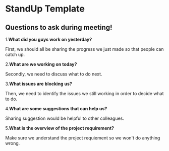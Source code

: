 # StandUp Template

## Questions to ask during meeting!

1.**What did you guys work on yesterday?**

First, we should all be sharing the progress we just made so that people can catch up.

2.**What are we working on today?**

Secondly, we need to discuss what to do next.

3.**What issues are blocking us?**

Then, we need to identify the issues we still working in order to decide what to do.

4.**What are some suggestions that can help us?**

Sharing suggestion would be helpful to other colleagues.

5.**What is the overview of the project requirement?**

Make sure we understand the project requiement so we won't do anything wrong.
